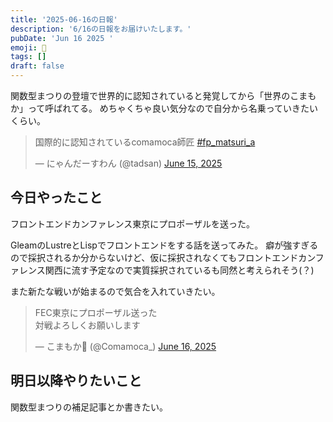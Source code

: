 ```yaml
---
title: '2025-06-16の日報'
description: '6/16の日報をお届けいたします。'
pubDate: 'Jun 16 2025 '
emoji: 🦊
tags: []
draft: false
---
```


関数型まつりの登壇で世界的に認知されていると発覚してから「世界のこまもか」って呼ばれてる。
めちゃくちゃ良い気分なので自分から名乗っていきたいくらい。

<blockquote class="twitter-tweet"><p lang="ja" dir="ltr">国際的に認知されているcomamoca師匠 <a href="https://twitter.com/hashtag/fp_matsuri_a?src=hash&amp;ref_src=twsrc%5Etfw">#fp_matsuri_a</a></p>&mdash; にゃんだーすわん (@tadsan) <a href="https://twitter.com/tadsan/status/1934157312543150153?ref_src=twsrc%5Etfw">June 15, 2025</a></blockquote> <script async src="https://platform.twitter.com/widgets.js" charset="utf-8"></script>

## 今日やったこと

フロントエンドカンファレンス東京にプロポーザルを送った。

GleamのLustreとLispでフロントエンドをする話を送ってみた。
癖が強すぎるので採択されるか分からないけど、仮に採択されなくてもフロントエンドカンファレンス関西に流す予定なので実質採択されているも同然と考えられそう(？)

また新たな戦いが始まるので気合を入れていきたい。

<blockquote class="twitter-tweet"><p lang="ja" dir="ltr">FEC東京にプロポーザル送った<br>対戦よろしくお願いします</p>&mdash; こまもか🦊 (@Comamoca_) <a href="https://twitter.com/Comamoca_/status/1934416426158403657?ref_src=twsrc%5Etfw">June 16, 2025</a></blockquote> <script async src="https://platform.twitter.com/widgets.js" charset="utf-8"></script>

## 明日以降やりたいこと

関数型まつりの補足記事とか書きたい。
